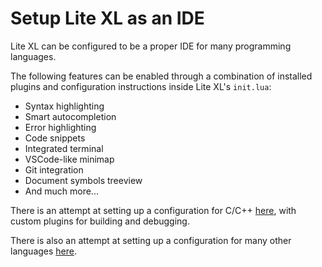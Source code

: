 # Setup Lite XL as an IDE

Lite XL can be configured to be a proper IDE for many programming languages.

The following features can be enabled through a combination of installed plugins and configuration instructions inside Lite XL's `init.lua`:

- Syntax highlighting
- Smart autocompletion
- Error highlighting
- Code snippets
- Integrated terminal
- VSCode-like minimap
- Git integration
- Document symbols treeview
- And much more...

There is an attempt at setting up a configuration for C/C++ [here][1], with custom plugins for building and debugging.

There is also an attempt at setting up a configuration for many other languages [here][2].

[1]: https://github.com/adamharrison/lite-xl-ide
[2]: https://github.com/PerilousBooklet/lite-xl-ide
